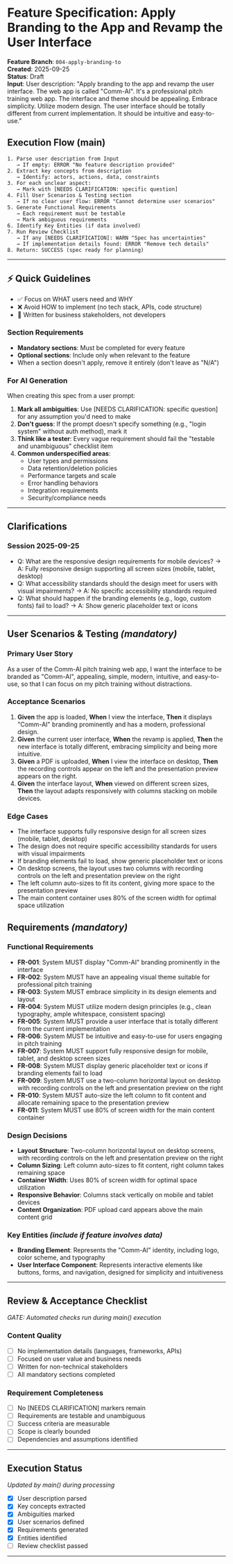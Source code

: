 # Feature Specification: Apply Branding to the App and Revamp the User Interface

**Feature Branch**: `004-apply-branding-to`  
**Created**: 2025-09-25  
**Status**: Draft  
**Input**: User description: "Apply branding to the app and revamp the user interface. The web app is called "Comm-AI". It's a professional pitch training web app. The interface and theme should be appealing. Embrace simplicity. Utilize modern design. The user interface should be totally different from current implementation. It should be intuitive and easy-to-use."

## Execution Flow (main)

```
1. Parse user description from Input
   → If empty: ERROR "No feature description provided"
2. Extract key concepts from description
   → Identify: actors, actions, data, constraints
3. For each unclear aspect:
   → Mark with [NEEDS CLARIFICATION: specific question]
4. Fill User Scenarios & Testing section
   → If no clear user flow: ERROR "Cannot determine user scenarios"
5. Generate Functional Requirements
   → Each requirement must be testable
   → Mark ambiguous requirements
6. Identify Key Entities (if data involved)
7. Run Review Checklist
   → If any [NEEDS CLARIFICATION]: WARN "Spec has uncertainties"
   → If implementation details found: ERROR "Remove tech details"
8. Return: SUCCESS (spec ready for planning)
```

---

## ⚡ Quick Guidelines

- ✅ Focus on WHAT users need and WHY
- ❌ Avoid HOW to implement (no tech stack, APIs, code structure)
- 👥 Written for business stakeholders, not developers

### Section Requirements

- **Mandatory sections**: Must be completed for every feature
- **Optional sections**: Include only when relevant to the feature
- When a section doesn't apply, remove it entirely (don't leave as "N/A")

### For AI Generation

When creating this spec from a user prompt:

1. **Mark all ambiguities**: Use [NEEDS CLARIFICATION: specific question] for any assumption you'd need to make
2. **Don't guess**: If the prompt doesn't specify something (e.g., "login system" without auth method), mark it
3. **Think like a tester**: Every vague requirement should fail the "testable and unambiguous" checklist item
4. **Common underspecified areas**:
   - User types and permissions
   - Data retention/deletion policies
   - Performance targets and scale
   - Error handling behaviors
   - Integration requirements
   - Security/compliance needs

---

## Clarifications

### Session 2025-09-25

- Q: What are the responsive design requirements for mobile devices? → A: Fully responsive design supporting all screen sizes (mobile, tablet, desktop)
- Q: What accessibility standards should the design meet for users with visual impairments? → A: No specific accessibility standards required
- Q: What should happen if the branding elements (e.g., logo, custom fonts) fail to load? → A: Show generic placeholder text or icons

---

## User Scenarios & Testing _(mandatory)_

### Primary User Story

As a user of the Comm-AI pitch training web app, I want the interface to be branded as "Comm-AI", appealing, simple, modern, intuitive, and easy-to-use, so that I can focus on my pitch training without distractions.

### Acceptance Scenarios

1. **Given** the app is loaded, **When** I view the interface, **Then** it displays "Comm-AI" branding prominently and has a modern, professional design.
2. **Given** the current user interface, **When** the revamp is applied, **Then** the new interface is totally different, embracing simplicity and being more intuitive.
3. **Given** a PDF is uploaded, **When** I view the interface on desktop, **Then** the recording controls appear on the left and the presentation preview appears on the right.
4. **Given** the interface layout, **When** viewed on different screen sizes, **Then** the layout adapts responsively with columns stacking on mobile devices.

### Edge Cases

- The interface supports fully responsive design for all screen sizes (mobile, tablet, desktop)
- The design does not require specific accessibility standards for users with visual impairments
- If branding elements fail to load, show generic placeholder text or icons
- On desktop screens, the layout uses two columns with recording controls on the left and presentation preview on the right
- The left column auto-sizes to fit its content, giving more space to the presentation preview
- The main content container uses 80% of the screen width for optimal space utilization

## Requirements _(mandatory)_

### Functional Requirements

- **FR-001**: System MUST display "Comm-AI" branding prominently in the interface
- **FR-002**: System MUST have an appealing visual theme suitable for professional pitch training
- **FR-003**: System MUST embrace simplicity in its design elements and layout
- **FR-004**: System MUST utilize modern design principles (e.g., clean typography, ample whitespace, consistent spacing)
- **FR-005**: System MUST provide a user interface that is totally different from the current implementation
- **FR-006**: System MUST be intuitive and easy-to-use for users engaging in pitch training
- **FR-007**: System MUST support fully responsive design for mobile, tablet, and desktop screen sizes
- **FR-008**: System MUST display generic placeholder text or icons if branding elements fail to load
- **FR-009**: System MUST use a two-column horizontal layout on desktop with recording controls on the left and presentation preview on the right
- **FR-010**: System MUST auto-size the left column to fit content and allocate remaining space to the presentation preview
- **FR-011**: System MUST use 80% of screen width for the main content container

### Design Decisions

- **Layout Structure**: Two-column horizontal layout on desktop screens, with recording controls on the left and presentation preview on the right
- **Column Sizing**: Left column auto-sizes to fit content, right column takes remaining space
- **Container Width**: Uses 80% of screen width for optimal space utilization
- **Responsive Behavior**: Columns stack vertically on mobile and tablet devices
- **Content Organization**: PDF upload card appears above the main content grid

### Key Entities _(include if feature involves data)_

- **Branding Element**: Represents the "Comm-AI" identity, including logo, color scheme, and typography
- **User Interface Component**: Represents interactive elements like buttons, forms, and navigation, designed for simplicity and intuitiveness

---

## Review & Acceptance Checklist

_GATE: Automated checks run during main() execution_

### Content Quality

- [ ] No implementation details (languages, frameworks, APIs)
- [ ] Focused on user value and business needs
- [ ] Written for non-technical stakeholders
- [ ] All mandatory sections completed

### Requirement Completeness

- [ ] No [NEEDS CLARIFICATION] markers remain
- [ ] Requirements are testable and unambiguous
- [ ] Success criteria are measurable
- [ ] Scope is clearly bounded
- [ ] Dependencies and assumptions identified

---

## Execution Status

_Updated by main() during processing_

- [x] User description parsed
- [x] Key concepts extracted
- [x] Ambiguities marked
- [x] User scenarios defined
- [x] Requirements generated
- [x] Entities identified
- [ ] Review checklist passed

---
